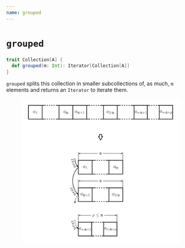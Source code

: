 ```yaml
---
name: grouped
---
```


# `grouped`

~~~ scala
trait Collection[A] {
  def grouped(m: Int): Iterator[Collection[A]]
}
~~~

`grouped` splits this collection in smaller subcollections of, as much, `m` elements and returns an `Iterator` to iterate them.

<figure class="diagram">
  <img src="images/grouped.svg" alt="grouped function">
  <!-- <figcaption class="diagram-desc"></figcaption> -->
</figure>
